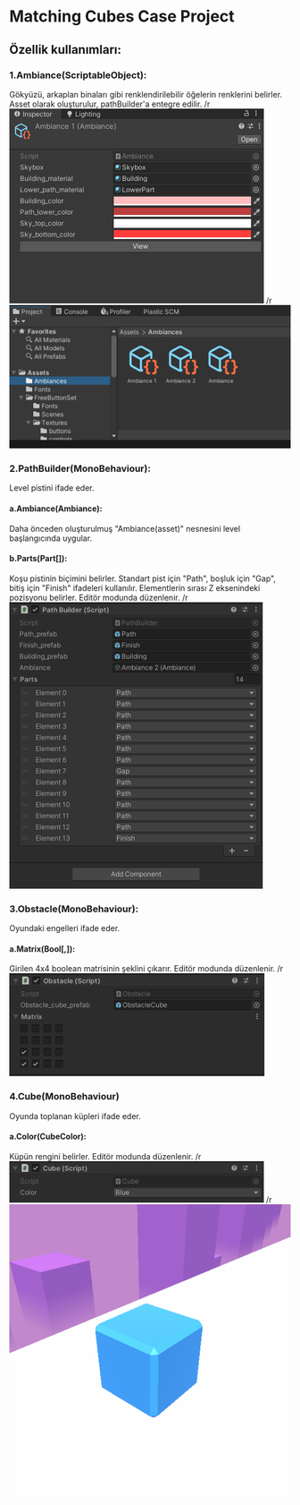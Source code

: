 # Matching Cubes Case Project
##  Özellik kullanımları:

### 1.Ambiance(ScriptableObject):
Gökyüzü, arkaplan binaları gibi renklendirilebilir öğelerin renklerini belirler. Asset olarak oluşturulur, pathBuilder'a entegre edilir.
/r ![alt text](https://github.com/tahayky/matching-cubes/blob/main/docs/ambiance.png?raw=true)
/r ![alt text](https://github.com/tahayky/matching-cubes/blob/main/docs/ambiances.png?raw=true)
### 2.PathBuilder(MonoBehaviour):
Level pistini ifade eder.
#### a.Ambiance(Ambiance):
Daha önceden oluşturulmuş "Ambiance(asset)" nesnesini level başlangıcında uygular.
#### b.Parts(Part[]):
Koşu pistinin biçimini belirler. Standart pist için "Path", boşluk için "Gap", bitiş için "Finish" ifadeleri kullanılır. Elementlerin sırası Z eksenindeki pozisyonu belirler. Editör modunda düzenlenir.
/r ![alt text](https://github.com/tahayky/matching-cubes/blob/main/docs/path_builder.png?raw=true)
### 3.Obstacle(MonoBehaviour):
Oyundaki engelleri ifade eder.
#### a.Matrix(Bool[,]):
Girilen 4x4 boolean matrisinin şeklini çıkarır. Editör modunda düzenlenir.
/r ![alt text](https://github.com/tahayky/matching-cubes/blob/main/docs/obstacle.png?raw=true)
### 4.Cube(MonoBehaviour)
Oyunda toplanan küpleri ifade eder.
#### a.Color(CubeColor):
Küpün rengini belirler. Editör modunda düzenlenir.
/r ![alt text](https://github.com/tahayky/matching-cubes/blob/main/docs/cube_component.png?raw=true)
/r ![alt text](https://github.com/tahayky/matching-cubes/blob/main/docs/cube.png?raw=true)
